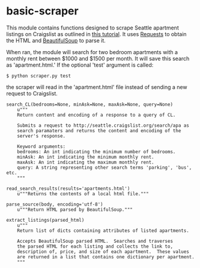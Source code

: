 basic-scraper
=============

This module contains functions designed to scrape Seattle apartment listings on Craigslist as outlined in [this tutorial](http://codefellows.github.io/python-dev-accelerator/assignments/day11/scraper.html).
It uses [Requests](http://docs.python-requests.org/en/latest/) to obtain the HTML and [BeautifulSoup](http://www.crummy.com/software/BeautifulSoup/) to parse it.

When ran, the module will search for two bedroom apartments with a monthly rent between
$1000 and $1500 per month. It will save this search as 'apartment.html.' If the optional 'test' argument is called:

    $ python scraper.py test

the scraper will read in the 'apartment.html' file instead of sending a new request to Craigslist.


    search_CL(bedrooms=None, minAsk=None, maxAsk=None, query=None)
        u"""
        Return content and encoding of a response to a query of CL.

        Submits a request to http://seattle.craigslist.org/search/apa as
        search paramaters and returns the content and encoding of the
        server's response.

        Keyword arguments:
        bedrooms: An int indicating the minimum number of bedrooms.
        minAsk: An int indicating the minimum monthly rent.
        maxAsk: An int indicating the maximum monthly rent.
        query: A string representing other search terms 'parking', 'bus', etc.
        """

    read_search_results(results='apartments.html')
        u"""Returns the contents of a local html file."""

    parse_source(body, encoding='utf-8')
        u"""Return HTML parsed by BeautifulSoup."""

    extract_listings(parsed_html)
        u"""
        Return list of dicts containing attributes of listed apartments.

        Accepts BeautifulSoup parsed HTML.  Searches and traverses
        the parsed HTML for each listing and collects the link to,
        description of, price, and size of each apartment.  These values
        are returned in a list that contains one dictionary per apartment.
        """
